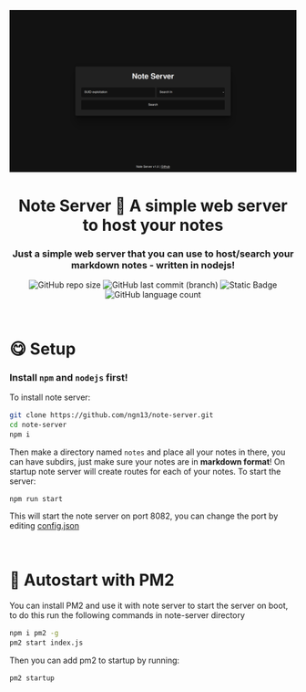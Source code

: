<p align="center">
  <img src="images/web.png" width="900px">
</p>
<h1 align="center">Note Server 📝 A simple web server to host your notes</h1>
<h3 align="center">
  Just a simple web server that you can use to host/search
  your markdown notes - written in nodejs!
</h3>

<p align="center">
  <img alt="GitHub repo size" src="https://img.shields.io/github/repo-size/ngn13/note-server?style=for-the-badge">
  <img alt="GitHub last commit (branch)" src="https://img.shields.io/github/last-commit/ngn13/note-server/main?style=for-the-badge">
  <img alt="Static Badge" src="https://img.shields.io/badge/express-built%20with?style=for-the-badge&label=built%20with">
  <img alt="GitHub language count" src="https://img.shields.io/github/languages/count/ngn13/note-server?style=for-the-badge">
</p>

<br>

# 😋 Setup
### Install `npm` and `nodejs` first!
To install note server:
```bash
git clone https://github.com/ngn13/note-server.git
cd note-server
npm i
```
Then make a directory named `notes` and place all your notes
in there, you can have subdirs, just make sure your notes are 
in **markdown format**! 
On startup note server will create routes for each of your notes.
To start the server:
```
npm run start
```
This will start the note server on port 8082, you can change the port by
editing [config.json](config.json)

<br>

# 👀 Autostart with PM2
You can install PM2 and use it with note server to start the server
on boot, to do this run the following commands in note-server directory
```bash
npm i pm2 -g
pm2 start index.js
```
Then you can add pm2 to startup by running:
```bash
pm2 startup
```
